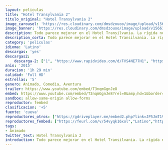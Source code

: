 ```yaml
---
layout: peliculas
title: "Hotel Transylvania 2"
titulo_original: "Hotel Transylvania 2"
image_carousel: 'https://res.cloudinary.com/dmsdzouoo/image/upload/v1566183397/tranmsylvani2-min_pnjabl.jpg'
image_banner: 'https://res.cloudinary.com/dmsdzouoo/image/upload/v1566183399/hotel-transylvania-2-min_xa5aaa.jpg'
description: Todo parece mejorar en el Hotel Transilvania. La rígida norma establecida por Drácula de “sólo para monstruos” se ha suprimido y se aceptan también huéspedes humanos. Lo que preocupa al conde es que que su adorable nieto Dennis, medio humano y medio vampiro, no dé señal alguna de vampirismo. Aprovechando que Mavis ha ido a visitar a sus suegros humanos, Drácula recluta a sus amigos Frank, Murray, Wayne y Griffin para hacer que Dennis pase por un campamento de entrenamiento de monstruos. Lo que ignoran es que Vlad, el gruñón padre de Drácula, está a punto de llegar al hotel. Y cuando descubra que su bisnieto no es de sangre pura y que los humanos pueden frecuentar el establecimiento las cosas se complicarán. Secuela de Hotel Transilvania (2012).
description_corta: Todo parece mejorar en el Hotel Transilvania. La rígida norma establecida por Drácula de “sólo para monstruos” se ha suprimido y se aceptan también huéspedes humanos. Lo que preocupa al conde es que que su adorable nieto Dennis, medio humano y medio vampiro, no dé señal alguna de..
category: 'peliculas'
idioma: 'Latino'
descargas: 'yes'
descargas2:
    descarga-2: ["1", "https://www.rapidvideo.com/d/FVS4NE77H1", "https://www.google.com/s2/favicons?domain=www.rapidvideo.com","RapidVideo","https://res.cloudinary.com/imbriitneysam/image/upload/v1541473684/mexico.png", "Latino", "Full HD"]
anio: '2015'
duracion: '1h 29 min'
calidad: 'Full HD'
estrellas: '5'
genero: Animado, Comedia, Aventura
trailer: https://www.youtube.com/embed/T3nqmGgnJe8
embed: https://www.youtube.com/embed/T3nqmGgnJe8?rel=0&amp;hd=1&border=0&wmode=opaque&enablejsapi=1&modestbranding=1&controls=1&showinfo=1
sandbox: allow-same-origin allow-forms
reproductor: fembed
clasificacion: '+5'
fuente: 'cueva'
reproductores_otros: ["https://gdriveplayer.me/embed2.php?link=JP5JmT1V4EZ2fy8KysfY6wlyBVrxis4J6ln3sDov3FqFV7YT4V1AuAuwWriA0yePdtIC02fwV9s0K4iphUqjtojtY1gaJJJurZiRkzmL3MRrS5qe2ilixPxn9nISe3YiDaNvpf6cb4VEcBe8N7n6DeCmdUAhlOzWnsW3N2Hx0PSbXtRAdKnrdT048fO88E4OU%253D","Latino","https://gdriveplayer.me/embed2.php?link=H%252FVM4%252B0yIxxI9r1%252Bbnv6cg7PTwjvGhHGrMn1Guzmgv8LZrHaVTm4o4B1pEE%252BcMHUxHPF6FxlpeP9SatXFYJ978uNZObyQf%252FhyXFr6k%252BkdhOtBXN%252FTgR6mwQy5f8Liz%252FgCfxEQxHZI0OofZDtUPq8fkZX2Q76B9T1FHE3%252B3KiLQZI6xQkxdNYUdcpEp%252FverAwbZfv8lWA5%252BQ0oaU7zww4Mb","Latino","https://mstream.press/bo60asrrtsqi","Latino","https://www.zembed.to/public/dist/asteroid.html?id=95f243980ad261e0a636b2395ac21c6b&title=Hotel%20Transylvania%202","Latino","https://movcloud.net/embed/tt-tRy56Zj4x","Latino"]
reproductores_fembed: ["https://feurl.com/v/54vyqk16xol","Latino","https://pelispng.online/v/54oyp4x7zxo","Latino"]
tags:
- Animado
twitter_text: Hotel Transylvania 2
introduction: Todo parece mejorar en el Hotel Transilvania. La rígida norma establecida por Drácula de “sólo para monstruos” se ha suprimido y se aceptan también huéspedes humanos. Lo que preocupa al conde es que que su adorable nieto Dennis, medio humano y medio vampiro, no dé señal alguna de..
---
```












